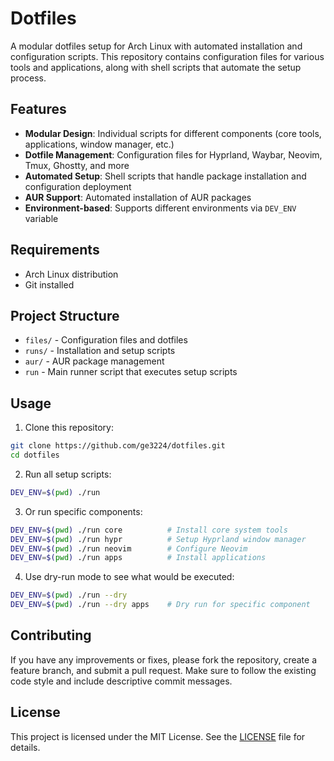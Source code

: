 # Dotfiles

A modular dotfiles setup for Arch Linux with automated installation and configuration scripts. This repository contains configuration files for various tools and applications, along with shell scripts that automate the setup process.

## Features

- **Modular Design**: Individual scripts for different components (core tools, applications, window manager, etc.)
- **Dotfile Management**: Configuration files for Hyprland, Waybar, Neovim, Tmux, Ghostty, and more
- **Automated Setup**: Shell scripts that handle package installation and configuration deployment
- **AUR Support**: Automated installation of AUR packages
- **Environment-based**: Supports different environments via `DEV_ENV` variable

## Requirements

- Arch Linux distribution
- Git installed

## Project Structure

- `files/` - Configuration files and dotfiles
- `runs/` - Installation and setup scripts
- `aur/` - AUR package management
- `run` - Main runner script that executes setup scripts

## Usage

1. Clone this repository:

```bash
git clone https://github.com/ge3224/dotfiles.git
cd dotfiles
```

2. Run all setup scripts:

```bash
DEV_ENV=$(pwd) ./run
```

3. Or run specific components:

```bash
DEV_ENV=$(pwd) ./run core          # Install core system tools
DEV_ENV=$(pwd) ./run hypr          # Setup Hyprland window manager
DEV_ENV=$(pwd) ./run neovim        # Configure Neovim
DEV_ENV=$(pwd) ./run apps          # Install applications
```

4. Use dry-run mode to see what would be executed:

```bash
DEV_ENV=$(pwd) ./run --dry
DEV_ENV=$(pwd) ./run --dry apps    # Dry run for specific component
```

## Contributing

If you have any improvements or fixes, please fork the repository, create a
feature branch, and submit a pull request. Make sure to follow the existing
code style and include descriptive commit messages.

## License

This project is licensed under the MIT License. See the [LICENSE](./LICENSE) file for details.
